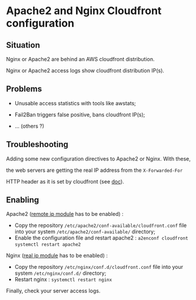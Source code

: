 
# Apache2 and Nginx Cloudfront configuration

  

## Situation

  

Nginx or Apache2 are behind an AWS cloudfront distribution.

Nginx or Apache2 access logs show cloudfront distribution IP(s).

  

## Problems

- Unusable access statistics with tools like awstats;

- Fail2Ban triggers false positive, bans cloudfront IP(s);

- ... (others ?)

## Troubleshooting

Adding some new configuration directives to Apache2 or Nginx. With these,

the web servers are getting the real IP address from the `X-Forwarded-For`

HTTP header as it is set by cloudfront (see [doc](https://docs.aws.amazon.com/AmazonCloudFront/latest/DeveloperGuide/RequestAndResponseBehaviorCustomOrigin.html#RequestCustomIPAddresses)).

## Enabling

Apache2 ([remote ip module]([https://httpd.apache.org/docs/2.4/mod/mod_remoteip.html](https://httpd.apache.org/docs/2.4/mod/mod_remoteip.html)) has to be enabled) :

 - Copy the repository `/etc/apache2/conf-available/cloudfront.conf` file into your system `/etc/apache2/conf-available/` directory;
 - Enable the configuration file and restart apache2 :
	`a2enconf cloudfront`
	`systemctl restart apache2`
    
Nginx ([real ip module]([http://nginx.org/en/docs/http/ngx_http_realip_module.html](http://nginx.org/en/docs/http/ngx_http_realip_module.html)) has to be enabled) :

 - Copy the repository `/etc/nginx/conf.d/cloudfront.conf` file into your system `/etc/nginx/conf.d/` directory;
 - Restart nginx :
	`systemctl restart nginx`

Finally, check your server access logs.